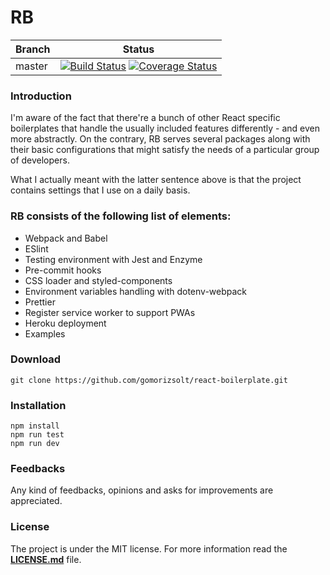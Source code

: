 # RB

| Branch | Status |
| ------ | ------ |
| master | [![Build Status](https://travis-ci.com/gomorizsolt/react-boilerplate.svg?branch=master)](https://travis-ci.com/gomorizsolt/react-boilerplate)   [![Coverage Status](https://coveralls.io/repos/github/gomorizsolt/react-boilerplate/badge.svg?branch=master)](https://coveralls.io/github/gomorizsolt/react-boilerplate?branch=master) |

### Introduction

I'm aware of the fact that there're a bunch of other React specific boilerplates that handle the usually included features differently - and even more abstractly. On the contrary, RB serves several
packages along with their basic configurations that might satisfy the needs of a particular group of developers.

What I actually meant with the latter sentence above is that the project contains settings that I use on a daily basis.

### RB consists of the following list of elements:
- Webpack and Babel
- ESlint
- Testing environment with Jest and Enzyme
- Pre-commit hooks
- CSS loader and styled-components
- Environment variables handling with dotenv-webpack
- Prettier
- Register service worker to support PWAs
- Heroku deployment
- Examples

### Download

```
git clone https://github.com/gomorizsolt/react-boilerplate.git
```

### Installation
```
npm install
npm run test
npm run dev
```

### Feedbacks

Any kind of feedbacks, opinions and asks for improvements are appreciated.

### License

The project is under the MIT license. For more information read the [**LICENSE.md**](./LICENSE.md) file.
